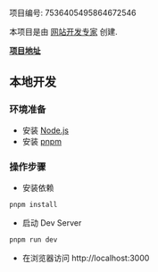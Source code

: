 # 

项目编号: 7536405495864672546

本项目是由 [网站开发专家](https://space.coze.cn/) 创建.

[**项目地址**](https://space.coze.cn/task/7536405495864672546)

## 本地开发

### 环境准备

- 安装 [Node.js](https://nodejs.org/en)
- 安装 [pnpm](https://pnpm.io/installation)

### 操作步骤

- 安装依赖

```sh
pnpm install
```

- 启动 Dev Server

```sh
pnpm run dev
```

- 在浏览器访问 http://localhost:3000
